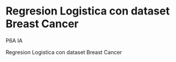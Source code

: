 # Regresion Logistica con dataset Breast Cancer
P6A IA 

Regresion Logistica con dataset Breast Cancer
